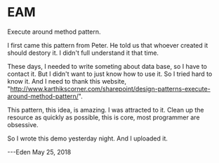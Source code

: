 # EAM
  
  Execute around method pattern.

  I first came this pattern from Peter. He told us that whoever created it should destory it. I didn't full understand it that time.
  
  These days, I needed to write someting about data base, so I have to contact it. But I didn't want to just know how to use it. So I tried hard to know it. And I need to thank this website, "http://www.karthikscorner.com/sharepoint/design-patterns-execute-around-method-pattern/".
  
  This pattern, this idea, is amazing. I was attracted to it. Clean up the resource as quickly as possible, this is core, most programmer are obsessive.
  
  So I wrote this demo yesterday night. And I uploaded it.

  ---Eden May 25, 2018
